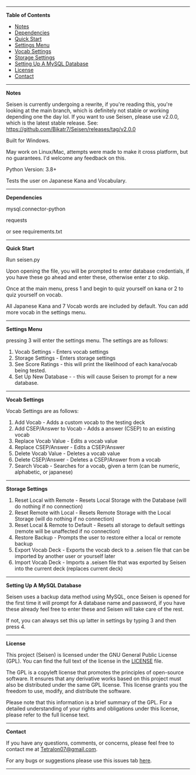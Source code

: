 ---------------------------------------------------------------------------------------------------------------------------------------------------
**Table of Contents**

- [Notes](#notes)
- [Dependencies](#dependencies)
- [Quick Start](#quickstart)
- [Settings Menu](#settings)
- [Vocab Settings](#vocab-settings)
- [Storage Settings](#storage-settings)
- [Setting Up A MySQL Database](#SUAMSD)
- [License](#license)
- [Contact](#contact)

---------------------------------------------------------------------------------------------------------------------------------------------------
**Notes**<a name="notes"></a>

Seisen is currently undergoing a rewrite, if you're reading this, you're looking at the main branch, which is definitely not stable or working depending one the day lol. If you want to use Seisen, please use v2.0.0, which is the latest stable release. See:
https://github.com/Bikatr7/Seisen/releases/tag/v2.0.0
 
Built for Windows.

May work on Linux/Mac, attempts were made to make it cross platform, but no guarantees. I'd welcome any feedback on this.

Python Version: 3.8+

Tests the user on Japanese Kana and Vocabulary.

---------------------------------------------------------------------------------------------------------------------------------------------------
**Dependencies**<a name="dependencies"></a>

mysql.connector-python

requests

or see requirements.txt

---------------------------------------------------------------------------------------------------------------------------------------------------
**Quick Start**<a name="quickstart"></a>

Run seisen.py

Upon opening the file, you will be prompted to enter database credentials, if you have these go ahead and enter these, otherwise enter z to skip.

Once at the main menu, press 1 and begin to quiz yourself on kana or 2 to quiz yourself on vocab.

All Japanese Kana and 7 Vocab words are included by default. You can add more vocab in the settings menu.

---------------------------------------------------------------------------------------------------------------------------------------------------
**Settings Menu**<a name="settings"></a>

pressing 3 will enter the settings menu. The settings are as follows:

1. Vocab Settings - Enters vocab settings
2. Storage Settings - Enters storage settings
3. See Score Ratings - this will print the likelihood of each kana/vocab being tested.
4. Set Up New Database - - this will cause Seisen to prompt for a new database.
   
---------------------------------------------------------------------------------------------------------------------------------------------------
**Vocab Settings**<a name="vocab-settings"></a>

Vocab Settings are as follows:

1. Add Vocab - Adds a custom vocab to the testing deck
2. Add CSEP/Answer to Vocab - Adds a answer (CSEP) to an existing vocab
3. Replace Vocab Value - Edits a vocab value
4. Replace CSEP/Answer - Edits a CSEP/Answer
5. Delete Vocab Value - Deletes a vocab value
6. Delete CSEP/Answer - Deletes a CSEP/Answer from a vocab
7. Search Vocab - Searches for a vocab, given a term (can be numeric, alphabetic, or japanese)

---------------------------------------------------------------------------------------------------------------------------------------------------
**Storage Settings**<a name="storage-settings"></a>

1. Reset Local with Remote - Resets Local Storage with the Database (will do nothing if no connection)
2. Reset Remote with Local - Resets Remote Storage with the Local Storage (will do nothing if no connection)
3. Reset Local & Remote to Default - Resets all storage to default settings (remote will be unaffected if no connection)
4. Restore Backup - Prompts the user to restore either a local or remote backup
5. Export Vocab Deck - Exports the vocab deck to a .seisen file that can be imported by another user or yourself later
6. Import Vocab Deck - Imports a .seisen file that was exported by Seisen into the current deck (replaces current deck)

---------------------------------------------------------------------------------------------------------------------------------------------------
**Setting Up A MySQL Database**<a name="SUAMSD"></a>

Seisen uses a backup data method using MySQL, once Seisen is opened for the first time it will prompt for A database name and password, if you have these already feel free to enter these and Seisen will take care of the rest.

If not, you can always set this up latter in settings by typing 3 and then press 4.

---------------------------------------------------------------------------------------------------------------------------------------------------
**License**<a name="license"></a>

This project (Seisen) is licensed under the GNU General Public License (GPL). You can find the full text of the license in the [LICENSE](License.md) file.

The GPL is a copyleft license that promotes the principles of open-source software. It ensures that any derivative works based on this project must also be distributed under the same GPL license. This license grants you the freedom to use, modify, and distribute the software.

Please note that this information is a brief summary of the GPL. For a detailed understanding of your rights and obligations under this license, please refer to the full license text.

---------------------------------------------------------------------------------------------------------------------------------------------------
**Contact**<a name="contact"></a>

If you have any questions, comments, or concerns, please feel free to contact me at [Tetralon07@gmail.com](mailto:Tetralon07@gmail.com).

For any bugs or suggestions please use this issues tab [here](https://github.com/Bikatr7/Seisen/issues).

---------------------------------------------------------------------------------------------------------------------------------------------------
